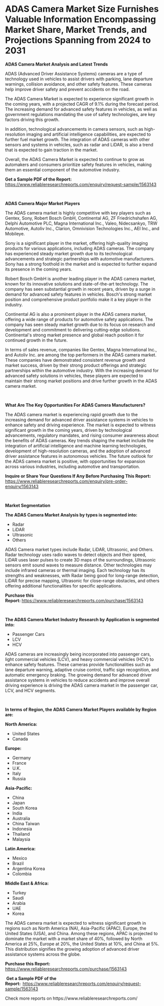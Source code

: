 <p><h1>ADAS Camera Market Size Furnishes Valuable Information Encompassing Market Share, Market Trends, and Projections Spanning from 2024 to 2031</h1></p><p><strong>ADAS Camera Market Analysis and Latest Trends</strong></p>
<p><p>ADAS (Advanced Driver Assistance Systems) cameras are a type of technology used in vehicles to assist drivers with parking, lane departure warnings, collision avoidance, and other safety features. These cameras help improve driver safety and prevent accidents on the road.</p><p>The ADAS Camera Market is expected to experience significant growth in the coming years, with a projected CAGR of 9.1% during the forecast period. The increasing demand for advanced safety features in vehicles, as well as government regulations mandating the use of safety technologies, are key factors driving this growth.</p><p>In addition, technological advancements in camera sensors, such as high-resolution imaging and artificial intelligence capabilities, are expected to further fuel market growth. The integration of ADAS cameras with other sensors and systems in vehicles, such as radar and LiDAR, is also a trend that is expected to gain traction in the market.</p><p>Overall, the ADAS Camera Market is expected to continue to grow as automakers and consumers prioritize safety features in vehicles, making them an essential component of the automotive industry.</p></p>
<p><strong>Get a Sample PDF of the Report:&nbsp;</strong> <a href="https://www.reliableresearchreports.com/enquiry/request-sample/1563143">https://www.reliableresearchreports.com/enquiry/request-sample/1563143</a></p>
<p>&nbsp;</p>
<p><strong>ADAS Camera Major Market Players</strong></p>
<p><p>The ADAS camera market is highly competitive with key players such as Gentex, Sony, Robert Bosch GmbH, Continental AG, ZF Friedrichshafen AG, Delphi Automotive PLC, Magna International Inc., Valeo, Nidecsankyo, TRW Automotive, Autoliv Inc., Clarion, Omnivision Technologies Inc., AEI Inc., and Mobileye.</p><p>Sony is a significant player in the market, offering high-quality imaging products for various applications, including ADAS cameras. The company has experienced steady market growth due to its technological advancements and strategic partnerships with automotive manufacturers. Sony has a strong foothold in the market and is expected to further expand its presence in the coming years.</p><p>Robert Bosch GmbH is another leading player in the ADAS camera market, known for its innovative solutions and state-of-the-art technology. The company has seen substantial growth in recent years, driven by a surge in demand for advanced safety features in vehicles. Bosch's strong market position and comprehensive product portfolio make it a key player in the industry.</p><p>Continental AG is also a prominent player in the ADAS camera market, offering a wide range of products for automotive safety applications. The company has seen steady market growth due to its focus on research and development and commitment to delivering cutting-edge solutions. Continental's strong market presence and global reach position it for continued growth in the future.</p><p>In terms of sales revenue, companies like Gentex, Magna International Inc., and Autoliv Inc. are among the top performers in the ADAS camera market. These companies have demonstrated consistent revenue growth and market success, driven by their strong product offerings and strategic partnerships within the automotive industry. With the increasing demand for advanced safety solutions in vehicles, these players are expected to maintain their strong market positions and drive further growth in the ADAS camera market.</p></p>
<p>&nbsp;</p>
<p><strong>What Are The Key Opportunities For ADAS Camera Manufacturers?</strong></p>
<p><p>The ADAS camera market is experiencing rapid growth due to the increasing demand for advanced driver assistance systems in vehicles to enhance safety and driving experience. The market is expected to witness significant growth in the coming years, driven by technological advancements, regulatory mandates, and rising consumer awareness about the benefits of ADAS cameras. Key trends shaping the market include the integration of artificial intelligence and machine learning technologies, development of high-resolution cameras, and the adoption of advanced driver assistance features in autonomous vehicles. The future outlook for the ADAS camera market is positive, with opportunities for expansion across various industries, including automotive and transportation.</p></p>
<p><strong>Inquire or Share Your Questions If Any Before Purchasing This Report:</strong> <a href="https://www.reliableresearchreports.com/enquiry/pre-order-enquiry/1563143">https://www.reliableresearchreports.com/enquiry/pre-order-enquiry/1563143</a></p>
<p>&nbsp;</p>
<p><strong>Market Segmentation</strong></p>
<p><strong>The ADAS Camera Market Analysis by types is segmented into:</strong></p>
<p><ul><li>Radar</li><li>LiDAR</li><li>Ultrasonic</li><li>Others</li></ul></p>
<p><p>ADAS Camera market types include Radar, LiDAR, Ultrasonic, and Others. Radar technology uses radio waves to detect objects and their speed, LiDAR uses laser pulses to create 3D maps of the surroundings, Ultrasonic sensors emit sound waves to measure distance. Other technologies may include infrared cameras or thermal imaging. Each technology has its strengths and weaknesses, with Radar being good for long-range detection, LiDAR for precise mapping, Ultrasonic for close-range obstacles, and others offering additional functionalities for specific applications.</p></p>
<p><strong>Purchase this Report:&nbsp;</strong><a href="https://www.reliableresearchreports.com/purchase/1563143">https://www.reliableresearchreports.com/purchase/1563143</a></p>
<p>&nbsp;</p>
<p><strong>The ADAS Camera Market Industry Research by Application is segmented into:</strong></p>
<p><ul><li>Passenger Cars</li><li>LCV</li><li>HCV</li></ul></p>
<p><p>ADAS cameras are increasingly being incorporated into passenger cars, light commercial vehicles (LCV), and heavy commercial vehicles (HCV) to enhance safety features. These cameras provide functionalities such as lane departure warning, adaptive cruise control, traffic sign recognition, and automatic emergency braking. The growing demand for advanced driver assistance systems in vehicles to reduce accidents and improve overall driving experience is driving the ADAS camera market in the passenger car, LCV, and HCV segments.</p></p>
<p>&nbsp;</p>
<p><strong>In terms of Region, the ADAS Camera Market Players available by Region are:</strong></p>
<p>
    <p> <strong> North America: </strong>
        <ul>
            <li>United States</li>
            <li>Canada</li>
        </ul>
        </p> 
    <p> <strong> Europe: </strong>
        <ul>
            <li>Germany</li>
            <li>France</li>
            <li>U.K.</li>
            <li>Italy</li>
            <li>Russia</li>
        </ul>
        </p> 
    <p> <strong> Asia-Pacific: </strong>
        <ul>
            <li>China</li>
            <li>Japan</li>
            <li>South Korea</li>
            <li>India</li>
            <li>Australia</li>
            <li>China Taiwan</li>
            <li>Indonesia</li>
            <li>Thailand</li>
            <li>Malaysia</li>
        </ul>
        </p> 
    <p> <strong> Latin America: </strong>
        <ul>
            <li>Mexico</li>
            <li>Brazil</li>
            <li>Argentina Korea</li>
            <li>Colombia</li>
        </ul>
        </p> 
    <p> <strong> Middle East & Africa: </strong>
        <ul>
            <li>Turkey</li>
            <li>Saudi</li>
            <li>Arabia</li>
            <li>UAE</li>
            <li>Korea</li>
        </ul>
    </p>
    </p>
<p><p>The ADAS camera market is expected to witness significant growth in regions such as North America (NA), Asia-Pacific (APAC), Europe, the United States (USA), and China. Among these regions, APAC is projected to dominate the market with a market share of 40%, followed by North America at 25%, Europe at 20%, the United States at 10%, and China at 5%. This distribution signifies the growing adoption of advanced driver assistance systems across the globe.</p></p>
<p><strong>Purchase this Report: </strong><a href="https://www.reliableresearchreports.com/purchase/1563143">https://www.reliableresearchreports.com/purchase/1563143</a></p>
<p>&nbsp;<strong>Get a Sample PDF of the Report:&nbsp;&nbsp;</strong><a href="https://www.reliableresearchreports.com/enquiry/request-sample/1563143">https://www.reliableresearchreports.com/enquiry/request-sample/1563143</a></p>
<p><strong></strong></p>
<p>Check more reports on https://www.reliableresearchreports.com/</p>